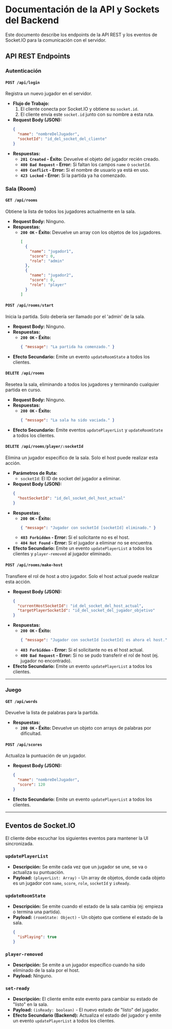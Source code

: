 <!--
Fichero: api_documentation.md
Descripción: Este documento Markdown sirve como referencia central para los desarrolladores del frontend.
Detalla todos los endpoints de la API REST y los eventos de Socket.IO que el backend expone.
Para cada endpoint y evento, se especifica su propósito, el formato de los datos esperados (payload),
las posibles respuestas y los efectos secundarios (como la emisión de otros eventos).
-->
# Documentación de la API y Sockets del Backend

Este documento describe los endpoints de la API REST y los eventos de Socket.IO para la comunicación con el servidor.

## API REST Endpoints

<!-- ====================================================================== -->

### Autenticación

#### `POST /api/login`

Registra un nuevo jugador en el servidor.

*   **Flujo de Trabajo:**
    1.  El cliente conecta por Socket.IO y obtiene su `socket.id`.
    2.  El cliente envía este `socket.id` junto con su nombre a esta ruta.
*   **Request Body (JSON):**
    ```json
    {
      "name": "nombreDelJugador",
      "socketId": "id_del_socket_del_cliente"
    }
    ```
*   **Respuestas:**
    *   **`201 Created` - Éxito:** Devuelve el objeto del jugador recién creado.
    *   **`400 Bad Request` - Error:** Si faltan los campos `name` o `socketId`.
    *   **`409 Conflict` - Error:** Si el nombre de usuario ya está en uso.
    *   **`423 Locked` - Error:** Si la partida ya ha comenzado.

<!-- ====================================================================== -->

### Sala (Room)

#### `GET /api/rooms`

Obtiene la lista de todos los jugadores actualmente en la sala.

*   **Request Body:** Ninguno.
*   **Respuestas:**
    *   **`200 OK` - Éxito:** Devuelve un array con los objetos de los jugadores.
        ```json
        [
          {
            "name": "jugador1",
            "score": 0,
            "role": "admin"
          },
          {
            "name": "jugador2",
            "score": 0,
            "role": "player"
          }
        ]
        ```

#### `POST /api/rooms/start`

Inicia la partida. Solo debería ser llamado por el 'admin' de la sala.

*   **Request Body:** Ninguno.
*   **Respuestas:**
    *   **`200 OK` - Éxito:**
        ```json
        { "message": "La partida ha comenzado." }
        ```
*   **Efecto Secundario:** Emite un evento `updateRoomState` a todos los clientes.

#### `DELETE /api/rooms`

Resetea la sala, eliminando a todos los jugadores y terminando cualquier partida en curso.

*   **Request Body:** Ninguno.
*   **Respuestas:**
    *   **`200 OK` - Éxito:**
        ```json
        { "message": "La sala ha sido vaciada." }
        ```
*   **Efecto Secundario:** Emite eventos `updatePlayerList` y `updateRoomState` a todos los clientes.

#### `DELETE /api/rooms/player/:socketId`

Elimina un jugador específico de la sala. Solo el host puede realizar esta acción.

*   **Parámetros de Ruta:**
    *   `socketId`: El ID de socket del jugador a eliminar.
*   **Request Body (JSON):**
    ```json
    {
      "hostSocketId": "id_del_socket_del_host_actual"
    }
    ```
*   **Respuestas:**
    *   **`200 OK` - Éxito:**
        ```json
        { "message": "Jugador con socketId [socketId] eliminado." }
        ```
    *   **`403 Forbidden` - Error:** Si el solicitante no es el host.
    *   **`404 Not Found` - Error:** Si el jugador a eliminar no se encuentra.
*   **Efecto Secundario:** Emite un evento `updatePlayerList` a todos los clientes y `player-removed` al jugador eliminado.

#### `POST /api/rooms/make-host`

Transfiere el rol de host a otro jugador. Solo el host actual puede realizar esta acción.

*   **Request Body (JSON):**
    ```json
    {
      "currentHostSocketId": "id_del_socket_del_host_actual",
      "targetPlayerSocketId": "id_del_socket_del_jugador_objetivo"
    }
    ```
*   **Respuestas:**
    *   **`200 OK` - Éxito:**
        ```json
        { "message": "Jugador con socketId [socketId] es ahora el host." }
        ```
    *   **`403 Forbidden` - Error:** Si el solicitante no es el host actual.
    *   **`400 Bad Request` - Error:** Si no se pudo transferir el rol de host (ej. jugador no encontrado).
*   **Efecto Secundario:** Emite un evento `updatePlayerList` a todos los clientes.

---

### Juego

#### `GET /api/words`

Devuelve la lista de palabras para la partida.

*   **Respuestas:**
    *   **`200 OK` - Éxito:** Devuelve un objeto con arrays de palabras por dificultad.

#### `POST /api/scores`

Actualiza la puntuación de un jugador.

*   **Request Body (JSON):**
    ```json
    {
      "name": "nombreDelJugador",
      "score": 120
    }
    ```
*   **Efecto Secundario:** Emite un evento `updatePlayerList` a todos los clientes.

---

## Eventos de Socket.IO

El cliente debe escuchar los siguientes eventos para mantener la UI sincronizada.

### `updatePlayerList`

*   **Descripción:** Se emite cada vez que un jugador se une, se va o actualiza su puntuación.
*   **Payload:** `(playerList: Array)` - Un array de objetos, donde cada objeto es un jugador con `name`, `score`, `role`, `socketId` y `isReady`.

### `updateRoomState`

*   **Descripción:** Se emite cuando el estado de la sala cambia (ej: empieza o termina una partida).
*   **Payload:** `(roomState: Object)` - Un objeto que contiene el estado de la sala.
    ```json
    {
      "isPlaying": true
    }
    ```

### `player-removed`

*   **Descripción:** Se emite a un jugador específico cuando ha sido eliminado de la sala por el host.
*   **Payload:** Ninguno.

### `set-ready`

*   **Descripción:** El cliente emite este evento para cambiar su estado de "listo" en la sala.
*   **Payload:** `(isReady: boolean)` - El nuevo estado de "listo" del jugador.
*   **Efecto Secundario (Backend):** Actualiza el estado del jugador y emite un evento `updatePlayerList` a todos los clientes.
